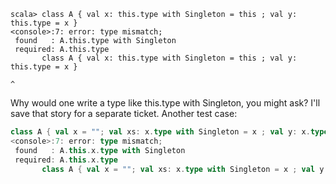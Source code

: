 ```
scala> class A { val x: this.type with Singleton = this ; val y: this.type = x }
<console>:7: error: type mismatch;
 found   : A.this.type with Singleton
 required: A.this.type
       class A { val x: this.type with Singleton = this ; val y: this.type = x }
                                                                             ^
```

Why would one write a type like this.type with Singleton, you might ask? I'll save that story for a separate ticket.
Another test case:

```scala
class A { val x = ""; val xs: x.type with Singleton = x ; val y: x.type = xs }
<console>:7: error: type mismatch;
 found   : A.this.x.type with Singleton
 required: A.this.x.type
       class A { val x = ""; val xs: x.type with Singleton = x ; val y: x.type = xs }
```
